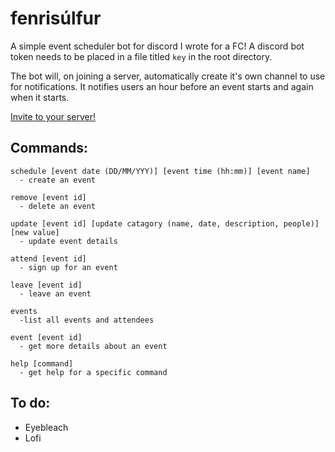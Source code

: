 # fenrisúlfur

A simple event scheduler bot for discord I wrote for a FC!
A discord bot token needs to be placed in a file titled `key` in the root directory.

The bot will, on joining a server, automatically create it's own channel to use for notifications. It notifies users an hour before an event starts and again when it starts.

[Invite to your server!](https://discordapp.com/api/oauth2/authorize?client_id=608760669181050885&permissions=305327120&scope=bot)

## Commands:
```
schedule [event date (DD/MM/YYY)] [event time (hh:mm)] [event name]
  - create an event
  
remove [event id]
  - delete an event
  
update [event id] [update catagory (name, date, description, people)] [new value]
  - update event details
  
attend [event id]
  - sign up for an event
  
leave [event id]
  - leave an event
  
events 
  -list all events and attendees
  
event [event id]
  - get more details about an event
  
help [command]
  - get help for a specific command
```

## To do:

- Eyebleach
- Lofi
